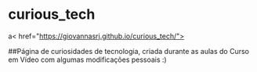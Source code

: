 # curious_tech
a< href="https://giovannasrj.github.io/curious_tech/">

##Página de curiosidades de tecnologia, criada durante as aulas do Curso em Vídeo com algumas modificações pessoais :)
